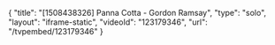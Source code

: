 {
    "title": "[1508438326] Panna Cotta - Gordon Ramsay",
    "type": "solo",
    "layout": "iframe-static",
    "videoId": "123179346",
    "url": "\/tvpembed\/123179346"
}